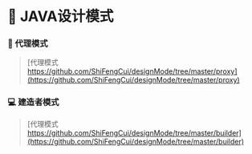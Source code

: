 # 📖 JAVA设计模式

### 🍝 代理模式

>  [代理模式 https://github.com/ShiFengCui/designMode/tree/master/proxy](https://github.com/ShiFengCui/designMode/tree/master/proxy)


### 💻 建造者模式

>  [代理模式 https://github.com/ShiFengCui/designMode/tree/master/builder](https://github.com/ShiFengCui/designMode/tree/master/builder)
